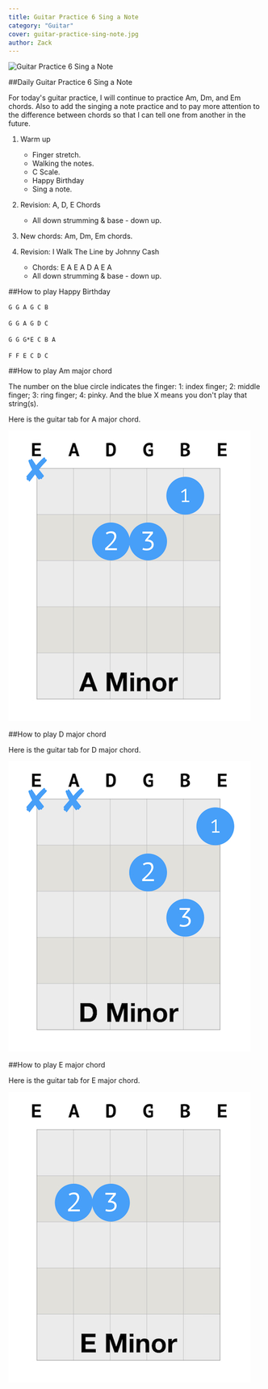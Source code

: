 ```yaml
---
title: Guitar Practice 6 Sing a Note
category: "Guitar"
cover: guitar-practice-sing-note.jpg
author: Zack
---
```


![Guitar Practice 6 Sing a Note](guitar-parctice-sing-note.jpg)

##Daily Guitar Practice 6 Sing a Note

For today's guitar practice, I will continue to practice Am, Dm, and Em chords. Also to add the singing a note practice and to pay more attention to the difference between chords so that I can tell one from another in the future.

1. Warm up
   * Finger stretch.
   * Walking the notes.
   * C Scale.
   * Happy Birthday
   * Sing a note.

2. Revision: A, D, E Chords
   * All down strumming & base - down up.

3. New chords: Am, Dm, Em chords.

4. Revision: I Walk The Line by Johnny Cash
   * Chords: E A E A D A E A
   * All down strumming & base - down up.

##How to play Happy Birthday
```
G G A G C B

G G A G D C

G G G*E C B A

F F E C D C
```

##How to play Am major chord

The number on the blue circle indicates the finger: 1: index finger; 2: middle finger; 3: ring finger; 4: pinky. And the blue X means you don't play that string(s).

Here is the guitar tab for A major chord. 

![A minor Guitar Chord](a-minor-chord.jpg)

##How to play D major chord

Here is the guitar tab for D major chord.

![D Minor Guitar Chord](d-minor-chord.jpg)

##How to play E major chord

Here is the guitar tab for E major chord.

![E minor Guitar Chord](e-minor-chord.jpg)